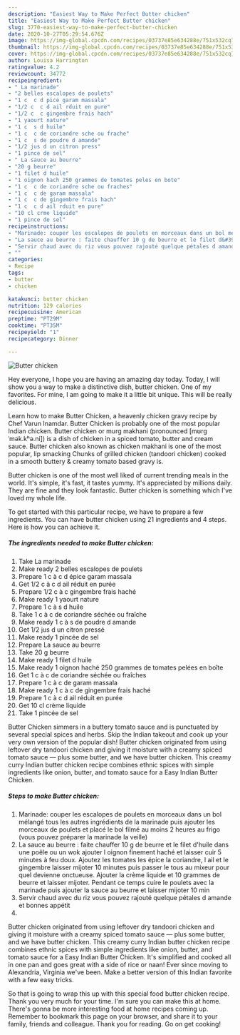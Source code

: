 ```yaml
---
description: "Easiest Way to Make Perfect Butter chicken"
title: "Easiest Way to Make Perfect Butter chicken"
slug: 3770-easiest-way-to-make-perfect-butter-chicken
date: 2020-10-27T05:29:54.676Z
image: https://img-global.cpcdn.com/recipes/03737e85e634288e/751x532cq70/butter-chicken-photo-principale-de-la-recette.jpg
thumbnail: https://img-global.cpcdn.com/recipes/03737e85e634288e/751x532cq70/butter-chicken-photo-principale-de-la-recette.jpg
cover: https://img-global.cpcdn.com/recipes/03737e85e634288e/751x532cq70/butter-chicken-photo-principale-de-la-recette.jpg
author: Louisa Harrington
ratingvalue: 4.2
reviewcount: 34772
recipeingredient:
- " La marinade"
- "2 belles escalopes de poulets"
- "1 c  c d pice garam massala"
- "1/2 c  c d ail rduit en pure"
- "1/2 c  c gingembre frais hach"
- "1 yaourt nature"
- "1 c  s d huile"
- "1 c  c de coriandre sche ou frache"
- "1 c  s de poudre d amande"
- "1/2 jus d un citron press"
- "1 pince de sel"
- " La sauce au beurre"
- "20 g beurre"
- "1 filet d huile"
- "1 oignon hach 250 grammes de tomates peles en bote"
- "1 c  c de coriandre sche ou fraches"
- "1 c  c de garam massala"
- "1 c  c de gingembre frais hach"
- "1 c  c d ail rduit en pure"
- "10 cl crme liquide"
- "1 pince de sel"
recipeinstructions:
- "Marinade: couper les escalopes de poulets en morceaux dans un bol mélangé tous les autres ingrédients de la marinade puis ajouter les morceaux de poulets et placé le bol filmé au moins 2 heures au frigo (vous pouvez préparer la marinade la veille)"
- "La sauce au beurre : faite chauffer 10 g de beurre et le filet d&#39;huile dans une poêle ou un wok ajouter l oignon finement haché et laisser cuir 5 minutes à feu doux. Ajoutez les tomates les épice la coriandre, l ail et le gingembre laisser mijoter 10 minutes puis passer le tous au mixeur pour quel devienne onctueuse. Ajouter la crème liquide et 10 grammes de beurre et laisser mijoter. Pendant ce temps cuire le poulets avec la marinade puis ajouter la sauce au beurre et laisser mijoter 10 min"
- "Servir chaud avec du riz vous pouvez rajouté quelque pétales d amande et bonnes appétit"
- ""
categories:
- Recipe
tags:
- butter
- chicken

katakunci: butter chicken 
nutrition: 129 calories
recipecuisine: American
preptime: "PT29M"
cooktime: "PT35M"
recipeyield: "1"
recipecategory: Dinner

---
```



![Butter chicken](https://img-global.cpcdn.com/recipes/03737e85e634288e/751x532cq70/butter-chicken-photo-principale-de-la-recette.jpg)

Hey everyone, I hope you are having an amazing day today. Today, I will show you a way to make a distinctive dish, butter chicken. One of my favorites. For mine, I am going to make it a little bit unique. This will be really delicious.

Learn how to make Butter Chicken, a heavenly chicken gravy recipe by Chef Varun Inamdar. Butter Chicken is probably one of the most popular Indian chicken. Butter chicken or murg makhani (pronounced [mʊrg ˈmək.kʰə.ni]) is a dish of chicken in a spiced tomato, butter and cream sauce. Butter chicken also known as chicken makhani is one of the most popular, lip smacking Chunks of grilled chicken (tandoori chicken) cooked in a smooth buttery &amp; creamy tomato based gravy is.

Butter chicken is one of the most well liked of current trending meals in the world. It's simple, it's fast, it tastes yummy. It's appreciated by millions daily. They are fine and they look fantastic. Butter chicken is something which I've loved my whole life.


To get started with this particular recipe, we have to prepare a few ingredients. You can have butter chicken using 21 ingredients and 4 steps. Here is how you can achieve it.

<!--inarticleads1-->

##### The ingredients needed to make Butter chicken:

1. Take  La marinade
1. Make ready 2 belles escalopes de poulets
1. Prepare 1 c à c d épice garam massala
1. Get 1/2 c à c d ail réduit en purée
1. Prepare 1/2 c à c gingembre frais haché
1. Make ready 1 yaourt nature
1. Prepare 1 c à s d huile
1. Take 1 c à c de coriandre séchée ou fraîche
1. Make ready 1 c à s de poudre d amande
1. Get 1/2 jus d un citron pressé
1. Make ready 1 pincée de sel
1. Prepare  La sauce au beurre
1. Take 20 g beurre
1. Make ready 1 filet d huile
1. Make ready 1 oignon haché 250 grammes de tomates pelées en boîte
1. Get 1 c à c de coriandre séchée ou fraîches
1. Prepare 1 c à c de garam massala
1. Make ready 1 c à c de gingembre frais haché
1. Prepare 1 c à c d ail réduit en purée
1. Get 10 cl crème liquide
1. Take 1 pincée de sel


Butter Chicken simmers in a buttery tomato sauce and is punctuated by several special spices and herbs. Skip the Indian takeout and cook up your very own version of the popular dish! Butter chicken originated from using leftover dry tandoori chicken and giving it moisture with a creamy spiced tomato sauce — plus some butter, and we have butter chicken. This creamy curry Indian butter chicken recipe combines ethnic spices with simple ingredients like onion, butter, and tomato sauce for a Easy Indian Butter Chicken. 

<!--inarticleads2-->

##### Steps to make Butter chicken:

1. Marinade: couper les escalopes de poulets en morceaux dans un bol mélangé tous les autres ingrédients de la marinade puis ajouter les morceaux de poulets et placé le bol filmé au moins 2 heures au frigo (vous pouvez préparer la marinade la veille)
1. La sauce au beurre : faite chauffer 10 g de beurre et le filet d&#39;huile dans une poêle ou un wok ajouter l oignon finement haché et laisser cuir 5 minutes à feu doux. Ajoutez les tomates les épice la coriandre, l ail et le gingembre laisser mijoter 10 minutes puis passer le tous au mixeur pour quel devienne onctueuse. Ajouter la crème liquide et 10 grammes de beurre et laisser mijoter. Pendant ce temps cuire le poulets avec la marinade puis ajouter la sauce au beurre et laisser mijoter 10 min
1. Servir chaud avec du riz vous pouvez rajouté quelque pétales d amande et bonnes appétit
1. 


Butter chicken originated from using leftover dry tandoori chicken and giving it moisture with a creamy spiced tomato sauce — plus some butter, and we have butter chicken. This creamy curry Indian butter chicken recipe combines ethnic spices with simple ingredients like onion, butter, and tomato sauce for a Easy Indian Butter Chicken. It&#39;s simplified and cooked all in one pan and goes great with a side of rice or naan! Ever since moving to Alexandria, Virginia we&#39;ve been. Make a better version of this Indian favorite with a few easy tricks. 

So that is going to wrap this up with this special food butter chicken recipe. Thank you very much for your time. I'm sure you can make this at home. There's gonna be more interesting food at home recipes coming up. Remember to bookmark this page on your browser, and share it to your family, friends and colleague. Thank you for reading. Go on get cooking!
